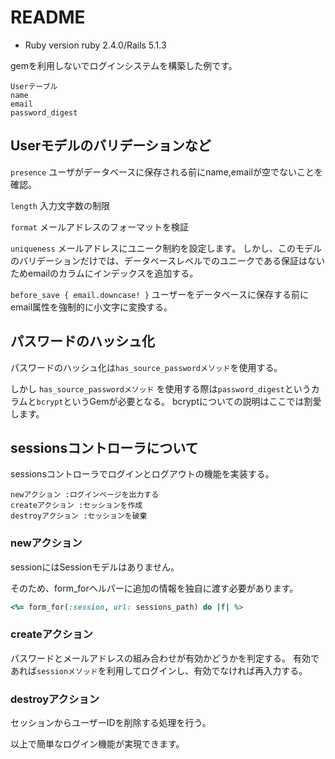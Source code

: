 # README

* Ruby version ruby 2.4.0/Rails 5.1.3

gemを利用しないでログインシステムを構築した例です。

```
Userテーブル
name
email
password_digest
```

## Userモデルのバリデーションなど

`presence`
ユーザがデータベースに保存される前にname,emailが空でないことを確認。

`length`
入力文字数の制限

`format`
メールアドレスのフォーマットを検証

`uniqueness`
メールアドレスにユニーク制約を設定します。
しかし、このモデルのバリデーションだけでは、データベースレベルでのユニークである保証はないためemailのカラムにインデックスを追加する。

`before_save { email.downcase! }`
ユーザーをデータベースに保存する前にemail属性を強制的に小文字に変換する。


## パスワードのハッシュ化
パスワードのハッシュ化は`has_source_passwordメソッド`を使用する。

しかし `has_source_passwordメソッド` を使用する際は`password_digest`というカラムと`bcrypt`というGemが必要となる。
bcryptについての説明はここでは割愛します。


## sessionsコントローラについて
sessionsコントローラでログインとログアウトの機能を実装する。

```
newアクション :ログインページを出力する
createアクション :セッションを作成
destroyアクション :セッションを破棄
```

### newアクション
sessionにはSessionモデルはありません。

そのため、form_forヘルパーに追加の情報を独自に渡す必要があります。

```ruby
<%= form_for(:session, url: sessions_path) do |f| %>
```

### createアクション
パスワードとメールアドレスの組み合わせが有効かどうかを判定する。
有効であれば`sessionメソッド`を利用してログインし、有効でなければ再入力する。


### destroyアクション
セッションからユーザーIDを削除する処理を行う。

以上で簡単なログイン機能が実現できます。
